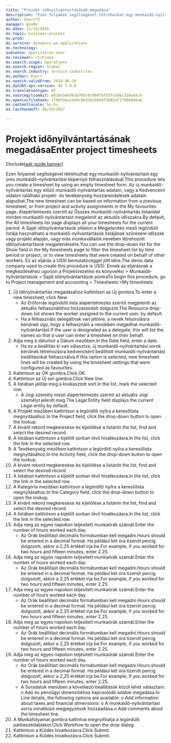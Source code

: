 ```yaml
--- 
title: "Projekt időnyilvántartásának megadása"
description: "Ezen folyamat segítségével létrehozhat egy munkaidő-nyilvántartást egy üres munkaidő-nyilvántartási képernyő felhasználásával."
author: kherr75
manager: AnnBe
ms.date: 11/10/2016
ms.topic: business-process
ms.prod: 
ms.service: dynamics-ax-applications
ms.technology: 
audience: Application User
ms.reviewer: rschloma
ms.search.scope: Operations
ms.search.region: Global
ms.search.industry: Service industries
ms.author: kherr
ms.search.validFrom: 2016-06-30
ms.dyn365.ops.version: AX 7.0.0
ms.translationtype: HT
ms.sourcegitcommit: 663da58ef01b705c0c984fbfd3fce8bc31be04c6
ms.openlocfilehash: 1f88fbbacde9c0bd2b3499df5682a717d0b804ab
ms.contentlocale: hu-hu
ms.lasthandoff: 08/29/2017

---
```

# <a name="enter-project-timesheets"></a><span data-ttu-id="ed7a4-103">Projekt időnyilvántartásának megadása</span><span class="sxs-lookup"><span data-stu-id="ed7a4-103">Enter project timesheets</span></span>

[!include[task guide banner](../../includes/task-guide-banner.md)]

<span data-ttu-id="ed7a4-104">Ezen folyamat segítségével létrehozhat egy munkaidő-nyilvántartást egy üres munkaidő-nyilvántartási képernyő felhasználásával.</span><span class="sxs-lookup"><span data-stu-id="ed7a4-104">This procedure lets you create a timesheet by using an empty timesheet form.</span></span> <span data-ttu-id="ed7a4-105">Az új munkaidő-nyilvántartás egy előző munkaidő-nyilvántartás adatain, vagy a Kedvenceim oldalon található projekt- és tevékenység-hozzárendelések adatain alapulhat.</span><span class="sxs-lookup"><span data-stu-id="ed7a4-105">The new timesheet can be based on information from a previous timesheet, or from project and activity assignments in the My favourites page.</span></span> <span data-ttu-id="ed7a4-106">Alapértelmezés szerint az Összes munkaidő-nyilvántartás listaoldal minden munkaidő-nyilvántartást megjelenít az aktuális időszakra.</span><span class="sxs-lookup"><span data-stu-id="ed7a4-106">By default, the All timesheets list page displays all your timesheets for the current period.</span></span> <span data-ttu-id="ed7a4-107">A Saját időnyilvántartások oldalon a Megjelenítés mező legördülő listája használható a munkaidő-nyilvántartások listájának szűrésére időszak vagy projekt alapján, vagy más munkavállalók nevében létrehozott időnyilvántartások megjelenítésére.</span><span class="sxs-lookup"><span data-stu-id="ed7a4-107">You can use the drop-down list for the Show field in the My timesheets page to filter the timesheet list by time period or project, or to view timesheets that were created on behalf of other workers.</span></span> <span data-ttu-id="ed7a4-108">Ez az eljárás a USSI bemutatócéggel jött létre.</span><span class="sxs-lookup"><span data-stu-id="ed7a4-108">The demo data company used to create this procedure is USSI.</span></span> <span data-ttu-id="ed7a4-109">Ennek az eljárásnak a megkezdéséhez ugorjon a Projektvezetési és könyvelési > Munkaidő-nyilvántartások > Saját időnyilvántartások pontra</span><span class="sxs-lookup"><span data-stu-id="ed7a4-109">To begin this procedure, go to Project management and accounting > Timesheets >My timesheets</span></span>

1. <span data-ttu-id="ed7a4-110">Új időnyilvántartás megadásához kattintson az Új gombra.</span><span class="sxs-lookup"><span data-stu-id="ed7a4-110">To enter a new timesheet, click New.</span></span>
    * <span data-ttu-id="ed7a4-111">Az Erőforrás legördülő lista alapértelmezés szerint megjeleníti az aktuális felhasználóhoz hozzárendelt dolgozót.</span><span class="sxs-lookup"><span data-stu-id="ed7a4-111">The Resource drop-down list shows the worker assigned to the current user, by default.</span></span>  
    * <span data-ttu-id="ed7a4-112">Ha a felhasználó delegáltnak van jelölve, a nevek felsorolásra kerülnek úgy, hogy a felhasználó a nevükben megadhat munkaidő-nyilvántartást.</span><span class="sxs-lookup"><span data-stu-id="ed7a4-112">If the user is designated as a delegate, this will list the names so that a user can enter a timesheet on their behalf.</span></span>  
2. <span data-ttu-id="ed7a4-113">Adja meg a dátumot a Dátum mezőben.</span><span class="sxs-lookup"><span data-stu-id="ed7a4-113">In the Date field, enter a date.</span></span>
    * <span data-ttu-id="ed7a4-114">Ha ez a beállítás ki van választva, új munkaidő-nyilvántartási sorok kerülnek létrehozásra kedvencként beállított munkaidő-nyilvántartási beállításokat felhasználva.</span><span class="sxs-lookup"><span data-stu-id="ed7a4-114">If this option is selected, new timesheet lines will be created by using the timesheet settings that were configured as favourites.</span></span>  
3. <span data-ttu-id="ed7a4-115">Kattintson az OK gombra.</span><span class="sxs-lookup"><span data-stu-id="ed7a4-115">Click OK.</span></span>
4. <span data-ttu-id="ed7a4-116">Kattintson az Új sor gombra.</span><span class="sxs-lookup"><span data-stu-id="ed7a4-116">Click New line.</span></span>
5. <span data-ttu-id="ed7a4-117">A listában jelölje meg a kiválasztott sort.</span><span class="sxs-lookup"><span data-stu-id="ed7a4-117">In the list, mark the selected row.</span></span>
    * <span data-ttu-id="ed7a4-118">A Jogi személy mező alapértelmezés szerint az aktuális Jogi személyt jeleníti meg.</span><span class="sxs-lookup"><span data-stu-id="ed7a4-118">The Legal Entity field displays the current Legal entity by default.</span></span>   
6. <span data-ttu-id="ed7a4-119">A Projekt mezőben kattintson a legördítő nyílra a keresőlista megnyitásához.</span><span class="sxs-lookup"><span data-stu-id="ed7a4-119">In the Project field, click the drop-down button to open the lookup.</span></span>
7. <span data-ttu-id="ed7a4-120">A kívánt rekord megkeresése és kijelölése a listán</span><span class="sxs-lookup"><span data-stu-id="ed7a4-120">In the list, find and select the desired record.</span></span>
8. <span data-ttu-id="ed7a4-121">A listában kattintson a kijelölt sorban lévő hivatkozásra.</span><span class="sxs-lookup"><span data-stu-id="ed7a4-121">In the list, click the link in the selected row.</span></span>
9. <span data-ttu-id="ed7a4-122">A Tevékenység mezőben kattintson a legördítő nyílra a keresőlista megnyitásához.</span><span class="sxs-lookup"><span data-stu-id="ed7a4-122">In the Activity field, click the drop-down button to open the lookup.</span></span>
10. <span data-ttu-id="ed7a4-123">A kívánt rekord megkeresése és kijelölése a listán</span><span class="sxs-lookup"><span data-stu-id="ed7a4-123">In the list, find and select the desired record.</span></span>
11. <span data-ttu-id="ed7a4-124">A listában kattintson a kijelölt sorban lévő hivatkozásra.</span><span class="sxs-lookup"><span data-stu-id="ed7a4-124">In the list, click the link in the selected row.</span></span>
12. <span data-ttu-id="ed7a4-125">A Kategória mezőben kattintson a legördítő nyílra a keresőlista megnyitásához.</span><span class="sxs-lookup"><span data-stu-id="ed7a4-125">In the Category field, click the drop-down button to open the lookup.</span></span>
13. <span data-ttu-id="ed7a4-126">A kívánt rekord megkeresése és kijelölése a listán</span><span class="sxs-lookup"><span data-stu-id="ed7a4-126">In the list, find and select the desired record.</span></span>
14. <span data-ttu-id="ed7a4-127">A listában kattintson a kijelölt sorban lévő hivatkozásra.</span><span class="sxs-lookup"><span data-stu-id="ed7a4-127">In the list, click the link in the selected row.</span></span>
15. <span data-ttu-id="ed7a4-128">Adja meg az egyes napokon teljesített munkaórák számát.</span><span class="sxs-lookup"><span data-stu-id="ed7a4-128">Enter the number of hours worked each day.</span></span>
    * <span data-ttu-id="ed7a4-129">Az Órák beállítást decimális formátumban kell megadni.</span><span class="sxs-lookup"><span data-stu-id="ed7a4-129">Hours should be entered in a decimal format.</span></span>  <span data-ttu-id="ed7a4-130">Ha például két óra tizenöt percig dolgozott, akkor a 2,25 értéket írja be.</span><span class="sxs-lookup"><span data-stu-id="ed7a4-130">For example, if you worked for two hours and fifteen minutes, enter 2.25.</span></span>   
16. <span data-ttu-id="ed7a4-131">Adja meg az egyes napokon teljesített munkaórák számát.</span><span class="sxs-lookup"><span data-stu-id="ed7a4-131">Enter the number of hours worked each day.</span></span>
    * <span data-ttu-id="ed7a4-132">Az Órák beállítást decimális formátumban kell megadni.</span><span class="sxs-lookup"><span data-stu-id="ed7a4-132">Hours should be entered in a decimal format.</span></span>  <span data-ttu-id="ed7a4-133">Ha például két óra tizenöt percig dolgozott, akkor a 2,25 értéket írja be.</span><span class="sxs-lookup"><span data-stu-id="ed7a4-133">For example, if you worked for two hours and fifteen minutes, enter 2.25.</span></span>   
17. <span data-ttu-id="ed7a4-134">Adja meg az egyes napokon teljesített munkaórák számát.</span><span class="sxs-lookup"><span data-stu-id="ed7a4-134">Enter the number of hours worked each day.</span></span>
    * <span data-ttu-id="ed7a4-135">Az Órák beállítást decimális formátumban kell megadni.</span><span class="sxs-lookup"><span data-stu-id="ed7a4-135">Hours should be entered in a decimal format.</span></span>  <span data-ttu-id="ed7a4-136">Ha például két óra tizenöt percig dolgozott, akkor a 2,25 értéket írja be.</span><span class="sxs-lookup"><span data-stu-id="ed7a4-136">For example, if you worked for two hours and fifteen minutes, enter 2.25.</span></span>   
18. <span data-ttu-id="ed7a4-137">Adja meg az egyes napokon teljesített munkaórák számát.</span><span class="sxs-lookup"><span data-stu-id="ed7a4-137">Enter the number of hours worked each day.</span></span>
    * <span data-ttu-id="ed7a4-138">Az Órák beállítást decimális formátumban kell megadni.</span><span class="sxs-lookup"><span data-stu-id="ed7a4-138">Hours should be entered in a decimal format.</span></span>  <span data-ttu-id="ed7a4-139">Ha például két óra tizenöt percig dolgozott, akkor a 2,25 értéket írja be.</span><span class="sxs-lookup"><span data-stu-id="ed7a4-139">For example, if you worked for two hours and fifteen minutes, enter 2.25.</span></span>   
19. <span data-ttu-id="ed7a4-140">Adja meg az egyes napokon teljesített munkaórák számát.</span><span class="sxs-lookup"><span data-stu-id="ed7a4-140">Enter the number of hours worked each day.</span></span>
    * <span data-ttu-id="ed7a4-141">Az Órák beállítást decimális formátumban kell megadni.</span><span class="sxs-lookup"><span data-stu-id="ed7a4-141">Hours should be entered in a decimal format.</span></span>  <span data-ttu-id="ed7a4-142">Ha például két óra tizenöt percig dolgozott, akkor a 2,25 értéket írja be.</span><span class="sxs-lookup"><span data-stu-id="ed7a4-142">For example, if you worked for two hours and fifteen minutes, enter 2.25.</span></span>   
    * <span data-ttu-id="ed7a4-143">A Soradatok menüben a következő beállítások közül lehet választani:  o  Adó és pénzügyi dimenziókhoz kapcsolódó adatok megadása.</span><span class="sxs-lookup"><span data-stu-id="ed7a4-143">In Line details, the following options are available:  o  Add information about taxes and financial dimensions.</span></span>  <span data-ttu-id="ed7a4-144">o    A munkaidő-nyilvántartási sorra vonatkozó megjegyzések hozzáadása.</span><span class="sxs-lookup"><span data-stu-id="ed7a4-144">o    Add comments about the timesheet line.</span></span>  
20. <span data-ttu-id="ed7a4-145">A Munkafolyamat gombra kattintva megnyithatja a legördülő párbeszédablakot.</span><span class="sxs-lookup"><span data-stu-id="ed7a4-145">Click Workflow to open the drop dialog.</span></span>
21. <span data-ttu-id="ed7a4-146">Kattintson a Küldés hivatkozásra.</span><span class="sxs-lookup"><span data-stu-id="ed7a4-146">Click Submit.</span></span>
22. <span data-ttu-id="ed7a4-147">Kattintson a Küldés hivatkozásra.</span><span class="sxs-lookup"><span data-stu-id="ed7a4-147">Click Submit.</span></span>


